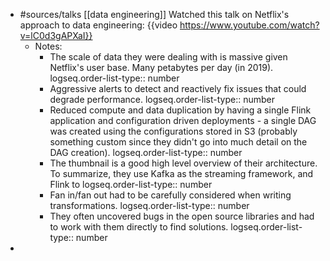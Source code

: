 - #sources/talks [[data engineering]]  Watched this talk on Netflix's approach to data engineering: {{video https://www.youtube.com/watch?v=lC0d3gAPXaI}}
	- Notes:
		- The scale of data they were dealing with is massive given Netflix's user base. Many petabytes per day (in 2019).
		  logseq.order-list-type:: number
		- Aggressive alerts to detect and reactively fix issues that could degrade performance.
		  logseq.order-list-type:: number
		- Reduced compute and data duplication by having a single Flink application and configuration driven deployments - a single DAG was created using the configurations stored in S3 (probably something custom since they didn't go into much detail on the DAG creation).
		  logseq.order-list-type:: number
		- The thumbnail is a good high level overview of their architecture. To summarize, they use Kafka as the streaming framework, and Flink to
		  logseq.order-list-type:: number
		- Fan in/fan out had to be carefully considered when writing transformations.
		  logseq.order-list-type:: number
		- They often uncovered bugs in the open source libraries and had to work with them directly to find solutions. 
		  logseq.order-list-type:: number
-